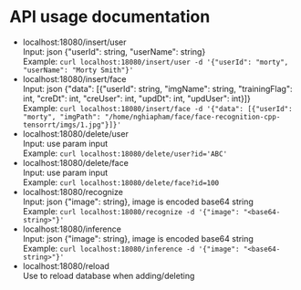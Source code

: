 # API usage documentation
- localhost:18080/insert/user  
    Input: json {"userId": string, "userName": string}  
    Example: `curl localhost:18080/insert/user -d '{"userId": "morty", "userName": "Morty Smith"}'`  
- localhost:18080/insert/face  
    Input: json {"data": [{"userId": string, "imgName": string, "trainingFlag": int, "creDt": int, "creUser": int, "updDt": int, "updUser": int}]}  
    Example: `curl localhost:18080/insert/face -d '{"data": [{"userId": "morty", "imgPath": "/home/nghiapham/face/face-recognition-cpp-tensorrt/imgs/1.jpg"}]}'`  
- localhost:18080/delete/user  
    Input: use param input  
    Example: `curl localhost:18080/delete/user?id='ABC'`  
- localhost:18080/delete/face  
    Input: use param input  
    Example: `curl localhost:18080/delete/face?id=100`  
- localhost:18080/recognize  
    Input: json {"image": string}, image is encoded base64 string  
    Example: `curl localhost:18080/recognize -d '{"image": "<base64-string>"}'`  
- localhost:18080/inference  
    Input: json {"image": string}, image is encoded base64 string  
    Example: `curl localhost:18080/inference -d '{"image": "<base64-string>"}'`  
- localhost:18080/reload  
    Use to reload database when adding/deleting  
